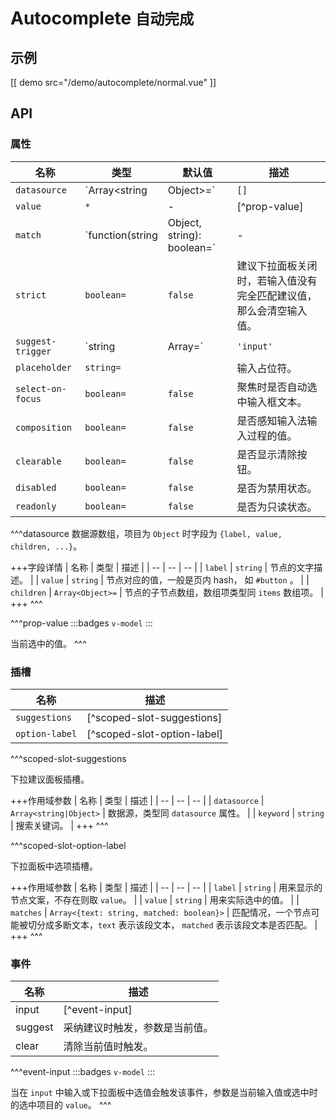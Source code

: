 # Autocomplete <small>自动完成</small>

## 示例

[[ demo src="/demo/autocomplete/normal.vue" ]]

## API

### 属性

| 名称 | 类型 | 默认值 | 描述 |
| -- | -- | -- | -- |
| `datasource` | `Array<string|Object>=` | `[]` | [^datasource] |
| `value` | `*` | - | [^prop-value] |
| `match` | `function(string|Object, string): boolean=` | - | 自定义搜索逻辑。 |
| `strict` | `boolean=` | `false` | 建议下拉面板关闭时，若输入值没有完全匹配建议值，那么会清空输入值。 |
| `suggest-trigger` | `string|Array<string>=` | `'input'` | 触发建议下拉面板的时机，可用值有：`'input'`、`'focus'`。 |
| `placeholder` | `string=` |  | 输入占位符。 |
| `select-on-focus` | `boolean=` | `false` | 聚焦时是否自动选中输入框文本。 |
| `composition` | `boolean=` | `false` | 是否感知输入法输入过程的值。 |
| `clearable` | `boolean=` | `false` | 是否显示清除按钮。 |
| `disabled` | `boolean=` | `false` | 是否为禁用状态。 |
| `readonly` | `boolean=` | `false` | 是否为只读状态。 |

^^^datasource
数据源数组，项目为 `Object` 时字段为 `{label, value, children, ...}`。

+++字段详情
| 名称 | 类型 | 描述 |
| -- | -- | -- |
| `label` | `string` | 节点的文字描述。 |
| `value` | `string` | 节点对应的值，一般是页内 hash， 如 `#button` 。 |
| `children` | `Array<Object>=` | 节点的子节点数组，数组项类型同 `items` 数组项。 |
+++
^^^

^^^prop-value
:::badges
`v-model`
:::

当前选中的值。
^^^

### 插槽

| 名称 | 描述 |
| -- | -- |
| `suggestions` | [^scoped-slot-suggestions] |
| `option-label` | [^scoped-slot-option-label] |

^^^scoped-slot-suggestions

下拉建议面板插槽。

+++作用域参数
| 名称 | 类型 | 描述 |
| -- | -- | -- |
| `datasource` | `Array<string|Object>` | 数据源，类型同 `datasource` 属性。 |
| `keyword` | `string` | 搜索关键词。 |
+++
^^^

^^^scoped-slot-option-label

下拉面板中选项插槽。

+++作用域参数
| 名称 | 类型 | 描述 |
| -- | -- | -- |
| `label` | `string` | 用来显示的节点文案，不存在则取 `value`。 |
| `value` | `string` | 用来实际选中的值。 |
| `matches` | `Array<{text: string, matched: boolean}>` | 匹配情况，一个节点可能被切分成多断文本，`text` 表示该段文本， `matched` 表示该段文本是否匹配。 |
+++
^^^

### 事件

| 名称  | 描述 |
| -- | -- |
| input | [^event-input] |
| suggest | 采纳建议时触发，参数是当前值。 |
| clear | 清除当前值时触发。 |

^^^event-input
:::badges
`v-model`
:::

当在 `input` 中输入或下拉面板中选值会触发该事件，参数是当前输入值或选中时的选中项目的 `value`。
^^^
